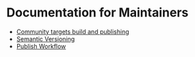 # Documentation for Maintainers

- [Community targets build and publishing](community-targets-build-release.md)
- [Semantic Versioning](semantic-versioning.md)
- [Publish Workflow](publish-workflow.md)
